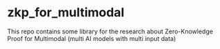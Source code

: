 # zkp_for_multimodal
This repo contains some library for the research about Zero-Knowledge Proof for Multimodal (multi AI models with multi input data)
